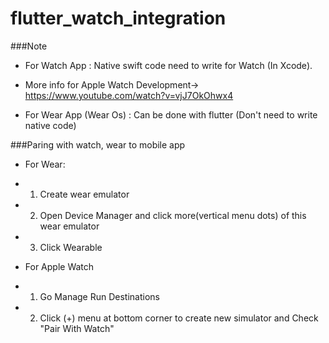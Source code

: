 # flutter_watch_integration

###Note
- For Watch App : Native swift code need to write for Watch (In Xcode). 
- More info for Apple Watch Development-> https://www.youtube.com/watch?v=vjJ7OkOhwx4

- For Wear App (Wear Os) : Can be done with flutter (Don't need to write native code)

###Paring with watch, wear to mobile app
- For Wear: 
- 1. Create wear emulator
- 2. Open Device Manager and click more(vertical menu dots) of this wear emulator
- 3. Click Wearable

- For Apple Watch
- 1. Go Manage Run Destinations
- 2. Click (+) menu at bottom corner to create new simulator and Check "Pair With Watch"

